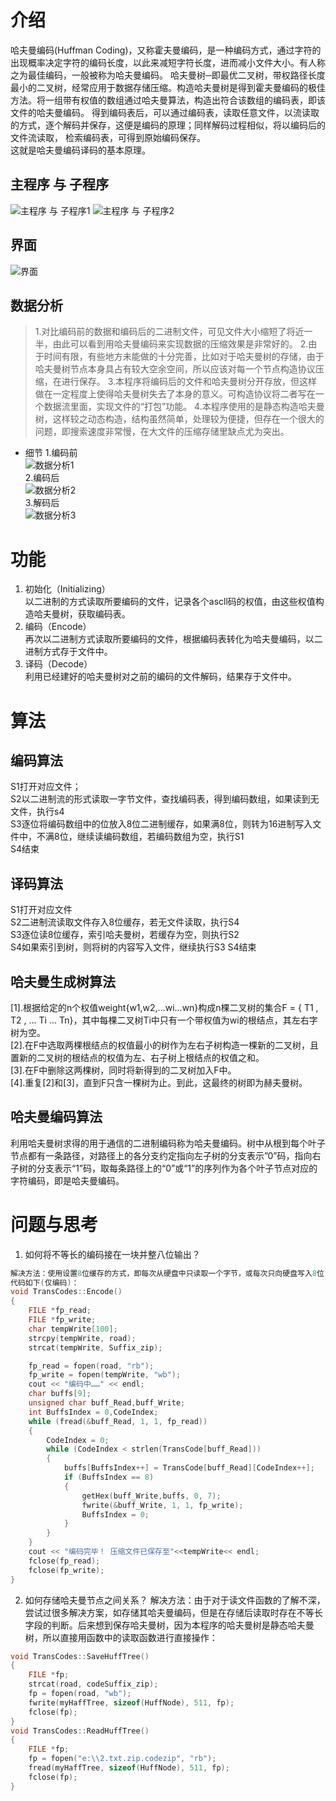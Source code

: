 #  介绍
哈夫曼编码(Huffman Coding)，又称霍夫曼编码，是一种编码方式，通过字符的出现概率决定字符的编码长度，以此来减短字符长度，进而减小文件大小。有人称之为最佳编码，一般被称为哈夫曼编码。
哈夫曼树─即最优二叉树，带权路径长度最小的二叉树，经常应用于数据存储压缩。构造哈夫曼树是得到霍夫曼编码的极佳方法。将一组带有权值的数组通过哈夫曼算法，构造出符合该数组的编码表，即该文件的哈夫曼编码。
得到编码表后，可以通过编码表，读取任意文件，以流读取的方式，逐个解码并保存，这便是编码的原理；同样解码过程相似，将以编码后的文件流读取，
检索编码表，可得到原始编码保存。    
	这就是哈夫曼编码译码的基本原理。  
## 主程序 与 子程序
![主程序 与 子程序1](img/main.png)
![主程序 与 子程序2](img/relation.png)
## 界面
![界面](img/op.png)
## 数据分析
> 1.对比编码前的数据和编码后的二进制文件，可见文件大小缩短了将近一半，由此可以看到用哈夫曼编码来实现数据的压缩效果是非常好的。
> 2.由于时间有限，有些地方未能做的十分完善，比如对于哈夫曼树的存储，由于哈夫曼树节点本身具占有较大空余空间，所以应该对每一个节点构造协议压缩，在进行保存。
> 3.本程序将编码后的文件和哈夫曼树分开存放，但这样做在一定程度上使得哈夫曼树失去了本身的意义。可构造协议将二者写在一个数据流里面，实现文件的“打包”功能。
> 4.本程序使用的是静态构造哈夫曼树，这样较之动态构造，结构虽然简单，处理较为便捷，但存在一个很大的问题，即搜索速度非常慢，在大文件的压缩存储里缺点尤为突出。
* 细节
1.编码前  
![数据分析1](img/1.png)  
2.编码后  
![数据分析2](img/2.png)  
3.解码后  
![数据分析3](img/3.png) 

# 功能  
1.	初始化（Initializing）  
以二进制的方式读取所要编码的文件，记录各个ascll码的权值，由这些权值构造哈夫曼树，获取编码表。  
2.	编码（Encode）  
再次以二进制方式读取所要编码的文件，根据编码表转化为哈夫曼编码，以二进制方式存于文件中。  
3.	译码（Decode）  
利用已经建好的哈夫曼树对之前的编码的文件解码，结果存于文件中。 
  
# 算法  
## 编码算法  
S1打开对应文件；  
S2以二进制流的形式读取一字节文件，查找编码表，得到编码数组，如果读到无文件，执行s4  
S3逐位将编码数组中的位放入8位二进制缓存，如果满8位，则转为16进制写入文件中，不满8位，继续读编码数组，若编码数组为空，执行S1  
S4结束   

## 译码算法  
S1打开对应文件  
S2二进制流读取文件存入8位缓存，若无文件读取，执行S4  
S3逐位读8位缓存，索引哈夫曼树，若缓存为空，则执行S2  
S4如果索引到树，则将树的内容写入文件，继续执行S3
S4结束  

## 哈夫曼生成树算法
  [1].根据给定的n个权值weight{w1,w2,...wi...wn}构成n棵二叉树的集合F = { T1 , T2 , ... Ti ... Tn}，其中每棵二叉树Ti中只有一个带权值为wi的根结点，其左右字树为空。  
       [2].在F中选取两棵根结点的权值最小的树作为左右子树构造一棵新的二叉树，且置新的二叉树的根结点的权值为左、右子树上根结点的权值之和。  
       [3].在F中删除这两棵树，同时将新得到的二叉树加入F中。   
       [4].重复[2]和[3]，直到F只含一棵树为止。到此，这最终的树即为赫夫曼树。  


## 哈夫曼编码算法
利用哈夫曼树求得的用于通信的二进制编码称为哈夫曼编码。树中从根到每个叶子节点都有一条路径，对路径上的各分支约定指向左子树的分支表示”0”码，指向右子树的分支表示“1”码，取每条路径上的“0”或“1”的序列作为各个叶子节点对应的字符编码，即是哈夫曼编码。    

# 问题与思考
1. 如何将不等长的编码接在一块并整八位输出？
```C++
解决方法：使用设置8位缓存的方式，即每次从硬盘中只读取一个字节，或每次只向硬盘写入8位，当这8位全部进行编译码操作后，在读取或写入下一字节。
代码如下(仅编码)：
void TransCodes::Encode()
{
	FILE *fp_read;
	FILE *fp_write;
	char tempWrite[100];
	strcpy(tempWrite, road);
	strcat(tempWrite, Suffix_zip);

	fp_read = fopen(road, "rb");
	fp_write = fopen(tempWrite, "wb");
	cout << "编码中……" << endl;
	char buffs[9];
	unsigned char buff_Read,buff_Write;
	int BuffsIndex = 0,CodeIndex;
	while (fread(&buff_Read, 1, 1, fp_read))
	{
		CodeIndex = 0;
		while (CodeIndex < strlen(TransCode[buff_Read]))
		{
			buffs[BuffsIndex++] = TransCode[buff_Read][CodeIndex++];
			if (BuffsIndex == 8)
			{
				getHex(buff_Write,buffs, 0, 7);
				fwrite(&buff_Write, 1, 1, fp_write);
				BuffsIndex = 0;
			}
		}
	}
	cout << "编码完毕！ 压缩文件已保存至"<<tempWrite<< endl;
	fclose(fp_read);
	fclose(fp_write);
}

```
2. 如何存储哈夫曼节点之间关系？
解决方法：由于对于读文件函数的了解不深，尝试过很多解决方案，如存储其哈夫曼编码，但是在存储后读取时存在不等长字段的判断。后来想到保存哈夫曼树，因为本程序的哈夫曼树是静态哈夫曼树，所以直接用函数中的读取函数进行直接操作：
```C++
void TransCodes::SaveHuffTree()
{
	FILE *fp;
	strcat(road, codeSuffix_zip);
	fp = fopen(road, "wb");
	fwrite(myHaffTree, sizeof(HuffNode), 511, fp);
	fclose(fp);
}
void TransCodes::ReadHuffTree()
{
	FILE *fp;
	fp = fopen("e:\\2.txt.zip.codezip", "rb");
	fread(myHaffTree, sizeof(HuffNode), 511, fp);
	fclose(fp);
}
```
